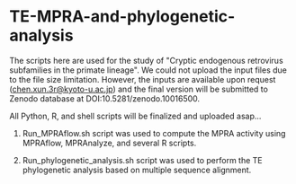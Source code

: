 # TE-MPRA-and-phylogenetic-analysis

The scripts here are used for the study of "Cryptic endogenous retrovirus subfamilies in the primate lineage". We could not upload the input files due to the file size limitation. However, the inputs are available upon request (chen.xun.3r@kyoto-u.ac.jp) and the final version will be submitted to Zenodo database at DOI:10.5281/zenodo.10016500.


All Python, R, and shell scripts will be finalized and uploaded asap...

1. Run_MPRAflow.sh script was used to compute the MPRA activity using MPRAflow, MPRAnalyze, and several R scripts.

2. Run_phylogenetic_analysis.sh script was used to perform the TE phylogenetic analysis based on multiple sequence alignment.
